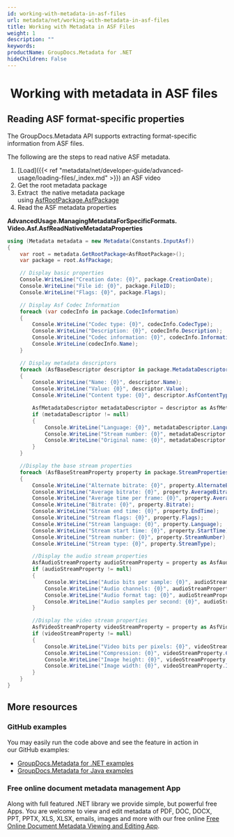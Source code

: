 ```yaml
---
id: working-with-metadata-in-asf-files
url: metadata/net/working-with-metadata-in-asf-files
title: Working with Metadata in ASF Files
weight: 1
description: ""
keywords: 
productName: GroupDocs.Metadata for .NET
hideChildren: False
---
```

#  Working with metadata in ASF files

## Reading ASF format-specific properties

The GroupDocs.Metadata API supports extracting format-specific information from ASF files.

The following are the steps to read native ASF metadata.

1.  [Load]({{< ref "metadata/net/developer-guide/advanced-usage/loading-files/_index.md" >}}) an ASF video
2.  Get the root metadata package
3.  Extract  the native metadata package using [AsfRootPackage.AsfPackage](https://apireference.groupdocs.com/net/metadata/groupdocs.metadata.formats.video/asfrootpackage/properties/asfpackage)
4.  Read the ASF metadata properties

**AdvancedUsage.ManagingMetadataForSpecificFormats.<WBR>Video.Asf.AsfReadNativeMetadataProperties**

```csharp
using (Metadata metadata = new Metadata(Constants.InputAsf))
{
	var root = metadata.GetRootPackage<AsfRootPackage>();
	var package = root.AsfPackage;

	// Display basic properties
	Console.WriteLine("Creation date: {0}", package.CreationDate);
	Console.WriteLine("File id: {0}", package.FileID);
	Console.WriteLine("Flags: {0}", package.Flags);

	// Display Asf Codec Information
	foreach (var codecInfo in package.CodecInformation)
	{
		Console.WriteLine("Codec type: {0}", codecInfo.CodecType);
		Console.WriteLine("Description: {0}", codecInfo.Description);
		Console.WriteLine("Codec information: {0}", codecInfo.Information);
		Console.WriteLine(codecInfo.Name);
	}

	// Display metadata descriptors
	foreach (AsfBaseDescriptor descriptor in package.MetadataDescriptors)
	{
		Console.WriteLine("Name: {0}", descriptor.Name);
		Console.WriteLine("Value: {0}", descriptor.Value);
		Console.WriteLine("Content type: {0}", descriptor.AsfContentType);

		AsfMetadataDescriptor metadataDescriptor = descriptor as AsfMetadataDescriptor;
		if (metadataDescriptor != null)
		{
			Console.WriteLine("Language: {0}", metadataDescriptor.Language);
			Console.WriteLine("Stream number: {0}", metadataDescriptor.StreamNumber);
			Console.WriteLine("Original name: {0}", metadataDescriptor.OriginalName);
		}
	}

	//Display the base stream properties
	foreach (AsfBaseStreamProperty property in package.StreamProperties)
	{
		Console.WriteLine("Alternate bitrate: {0}", property.AlternateBitrate);
		Console.WriteLine("Average bitrate: {0}", property.AverageBitrate);
		Console.WriteLine("Average time per frame: {0}", property.AverageTimePerFrame);
		Console.WriteLine("Bitrate: {0}", property.Bitrate);
		Console.WriteLine("Stream end time: {0}", property.EndTime);
		Console.WriteLine("Stream flags: {0}", property.Flags);
		Console.WriteLine("Stream language: {0}", property.Language);
		Console.WriteLine("Stream start time: {0}", property.StartTime);
		Console.WriteLine("Stream number: {0}", property.StreamNumber);
		Console.WriteLine("Stream type: {0}", property.StreamType);

		//Display the audio stream properties
		AsfAudioStreamProperty audioStreamProperty = property as AsfAudioStreamProperty;
		if (audioStreamProperty != null)
		{
			Console.WriteLine("Audio bits per sample: {0}", audioStreamProperty.BitsPerSample);
			Console.WriteLine("Audio channels: {0}", audioStreamProperty.Channels);
			Console.WriteLine("Audio format tag: {0}", audioStreamProperty.FormatTag);
			Console.WriteLine("Audio samples per second: {0}", audioStreamProperty.SamplesPerSecond);
		}

		//Display the video stream properties
		AsfVideoStreamProperty videoStreamProperty = property as AsfVideoStreamProperty;
		if (videoStreamProperty != null)
		{
			Console.WriteLine("Video bits per pixels: {0}", videoStreamProperty.BitsPerPixels);
			Console.WriteLine("Compression: {0}", videoStreamProperty.Compression);
			Console.WriteLine("Image height: {0}", videoStreamProperty.ImageHeight);
			Console.WriteLine("Image width: {0}", videoStreamProperty.ImageWidth);
		}
	}
}
```

## More resources
### GitHub examples
You may easily run the code above and see the feature in action in our GitHub examples:
*   [GroupDocs.Metadata for .NET examples](https://github.com/groupdocs-metadata/GroupDocs.Metadata-for-.NET)    
*   [GroupDocs.Metadata for Java examples](https://github.com/groupdocs-metadata/GroupDocs.Metadata-for-Java)    

### Free online document metadata management App
Along with full featured .NET library we provide simple, but powerful free Apps.
You are welcome to view and edit metadata of PDF, DOC, DOCX, PPT, PPTX, XLS, XLSX, emails, images and more with our free online [Free Online Document Metadata Viewing and Editing App](https://products.groupdocs.app/metadata).